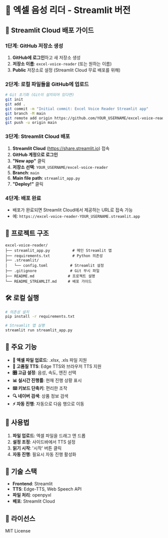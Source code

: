 # 🎵 엑셀 음성 리더 - Streamlit 버전

## 🚀 Streamlit Cloud 배포 가이드

### **1단계: GitHub 저장소 생성**

1. **GitHub에 로그인**하고 새 저장소 생성
2. **저장소 이름**: `excel-voice-reader` (또는 원하는 이름)
3. **Public** 저장소로 설정 (Streamlit Cloud 무료 배포를 위해)

### **2단계: 로컬 파일들을 GitHub에 업로드**

```bash
# Git 초기화 (Git이 설치되어 있다면)
git init
git add .
git commit -m "Initial commit: Excel Voice Reader Streamlit app"
git branch -M main
git remote add origin https://github.com/YOUR_USERNAME/excel-voice-reader.git
git push -u origin main
```

### **3단계: Streamlit Cloud 배포**

1. **Streamlit Cloud** (https://share.streamlit.io) 접속
2. **GitHub 계정으로 로그인**
3. **"New app"** 클릭
4. **저장소 선택**: `YOUR_USERNAME/excel-voice-reader`
5. **Branch**: `main`
6. **Main file path**: `streamlit_app.py`
7. **"Deploy!"** 클릭

### **4단계: 배포 완료**

- 배포가 완료되면 Streamlit Cloud에서 제공하는 URL로 접속 가능
- 예: `https://excel-voice-reader-YOUR_USERNAME.streamlit.app`

## 📁 **프로젝트 구조**

```
excel-voice-reader/
├── streamlit_app.py          # 메인 Streamlit 앱
├── requirements.txt          # Python 의존성
├── .streamlit/
│   └── config.toml          # Streamlit 설정
├── .gitignore               # Git 무시 파일
├── README.md               # 프로젝트 설명
└── README_STREAMLIT.md     # 배포 가이드
```

## 🛠️ **로컬 실행**

```bash
# 의존성 설치
pip install -r requirements.txt

# Streamlit 앱 실행
streamlit run streamlit_app.py
```

## 🌟 **주요 기능**

- **📂 엑셀 파일 업로드**: .xlsx, .xls 파일 지원
- **🎵 고품질 TTS**: Edge TTS와 브라우저 TTS 지원
- **🎛️ 고급 설정**: 음성, 속도, 엔진 선택
- **📊 실시간 진행률**: 현재 진행 상황 표시
- **⌨️ 키보드 단축키**: 편리한 조작
- **🔍 네이버 검색**: 상품 정보 검색
- **⚡ 자동 진행**: 자동으로 다음 행으로 이동

## 🎯 **사용법**

1. **파일 업로드**: 엑셀 파일을 드래그 앤 드롭
2. **설정 조정**: 사이드바에서 TTS 설정
3. **읽기 시작**: '시작' 버튼 클릭
4. **자동 진행**: 필요시 자동 진행 활성화

## 🔧 **기술 스택**

- **Frontend**: Streamlit
- **TTS**: Edge-TTS, Web Speech API
- **파일 처리**: openpyxl
- **배포**: Streamlit Cloud

## 📝 **라이선스**

MIT License
